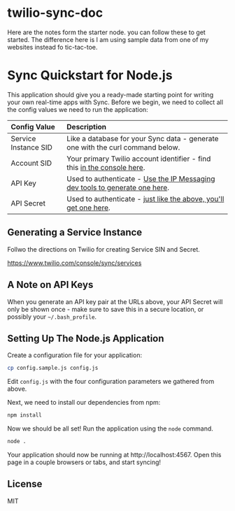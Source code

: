 # twilio-sync-doc


Here are the notes form the starter node.  you can follow these to get started.  The difference here is I am using sample data from one of my websites instead fo tic-tac-toe.

# Sync Quickstart for Node.js

This application should give you a ready-made starting point for writing your
own real-time apps with Sync. Before we begin, we need to collect
all the config values we need to run the application:

| Config Value  | Description |
| :-------------  |:------------- |
Service Instance SID | Like a database for your Sync data - generate one with the curl command below.
Account SID | Your primary Twilio account identifier - find this [in the console here](https://www.twilio.com/console).
API Key | Used to authenticate - [Use the IP Messaging dev tools to generate one here](https://www.twilio.com/user/account/ip-messaging/dev-tools/api-keys).
API Secret | Used to authenticate - [just like the above, you'll get one here](https://www.twilio.com/user/account/ip-messaging/dev-tools/api-keys).

## Generating a Service Instance

Follwo the directions on Twilio for creating Service SIN and Secret. 

https://www.twilio.com/console/sync/services



## A Note on API Keys

When you generate an API key pair at the URLs above, your API Secret will only
be shown once - make sure to save this in a secure location, or possibly your `~/.bash_profile`.

## Setting Up The Node.js Application

Create a configuration file for your application:

```bash
cp config.sample.js config.js
```

Edit `config.js` with the four configuration parameters we gathered from above.

Next, we need to install our dependencies from npm:

```bash
npm install
```

Now we should be all set! Run the application using the `node` command.

```bash
node .
```

Your application should now be running at http://localhost:4567. Open this page
in a couple browsers or tabs, and start syncing!

## License

MIT